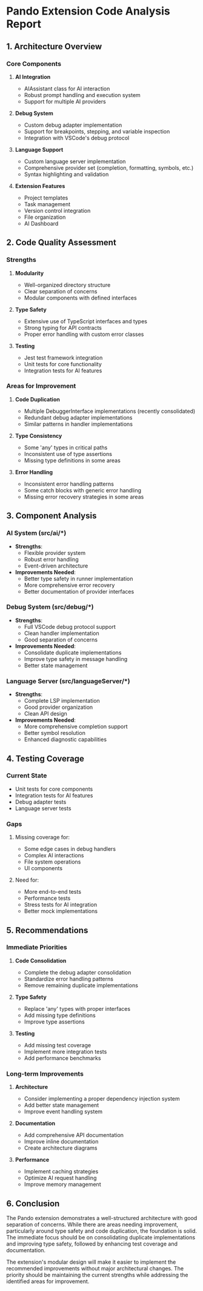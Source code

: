 # Pando Extension Code Analysis Report

## 1. Architecture Overview

### Core Components
1. **AI Integration**
   - AIAssistant class for AI interaction
   - Robust prompt handling and execution system
   - Support for multiple AI providers

2. **Debug System**
   - Custom debug adapter implementation
   - Support for breakpoints, stepping, and variable inspection
   - Integration with VSCode's debug protocol

3. **Language Support**
   - Custom language server implementation
   - Comprehensive provider set (completion, formatting, symbols, etc.)
   - Syntax highlighting and validation

4. **Extension Features**
   - Project templates
   - Task management
   - Version control integration
   - File organization
   - AI Dashboard

## 2. Code Quality Assessment

### Strengths
1. **Modularity**
   - Well-organized directory structure
   - Clear separation of concerns
   - Modular components with defined interfaces

2. **Type Safety**
   - Extensive use of TypeScript interfaces and types
   - Strong typing for API contracts
   - Proper error handling with custom error classes

3. **Testing**
   - Jest test framework integration
   - Unit tests for core functionality
   - Integration tests for AI features

### Areas for Improvement
1. **Code Duplication**
   - Multiple DebuggerInterface implementations (recently consolidated)
   - Redundant debug adapter implementations
   - Similar patterns in handler implementations

2. **Type Consistency**
   - Some 'any' types in critical paths
   - Inconsistent use of type assertions
   - Missing type definitions in some areas

3. **Error Handling**
   - Inconsistent error handling patterns
   - Some catch blocks with generic error handling
   - Missing error recovery strategies in some areas

## 3. Component Analysis

### AI System (src/ai/*)
- **Strengths**: 
  - Flexible provider system
  - Robust error handling
  - Event-driven architecture
- **Improvements Needed**:
  - Better type safety in runner implementation
  - More comprehensive error recovery
  - Better documentation of provider interfaces

### Debug System (src/debug/*)
- **Strengths**:
  - Full VSCode debug protocol support
  - Clean handler implementation
  - Good separation of concerns
- **Improvements Needed**:
  - Consolidate duplicate implementations
  - Improve type safety in message handling
  - Better state management

### Language Server (src/languageServer/*)
- **Strengths**:
  - Complete LSP implementation
  - Good provider organization
  - Clean API design
- **Improvements Needed**:
  - More comprehensive completion support
  - Better symbol resolution
  - Enhanced diagnostic capabilities

## 4. Testing Coverage

### Current State
- Unit tests for core components
- Integration tests for AI features
- Debug adapter tests
- Language server tests

### Gaps
1. Missing coverage for:
   - Some edge cases in debug handlers
   - Complex AI interactions
   - File system operations
   - UI components

2. Need for:
   - More end-to-end tests
   - Performance tests
   - Stress tests for AI integration
   - Better mock implementations

## 5. Recommendations

### Immediate Priorities
1. **Code Consolidation**
   - Complete the debug adapter consolidation
   - Standardize error handling patterns
   - Remove remaining duplicate implementations

2. **Type Safety**
   - Replace 'any' types with proper interfaces
   - Add missing type definitions
   - Improve type assertions

3. **Testing**
   - Add missing test coverage
   - Implement more integration tests
   - Add performance benchmarks

### Long-term Improvements
1. **Architecture**
   - Consider implementing a proper dependency injection system
   - Add better state management
   - Improve event handling system

2. **Documentation**
   - Add comprehensive API documentation
   - Improve inline documentation
   - Create architecture diagrams

3. **Performance**
   - Implement caching strategies
   - Optimize AI request handling
   - Improve memory management

## 6. Conclusion

The Pando extension demonstrates a well-structured architecture with good separation of concerns. While there are areas needing improvement, particularly around type safety and code duplication, the foundation is solid. The immediate focus should be on consolidating duplicate implementations and improving type safety, followed by enhancing test coverage and documentation.

The extension's modular design will make it easier to implement the recommended improvements without major architectural changes. The priority should be maintaining the current strengths while addressing the identified areas for improvement.
